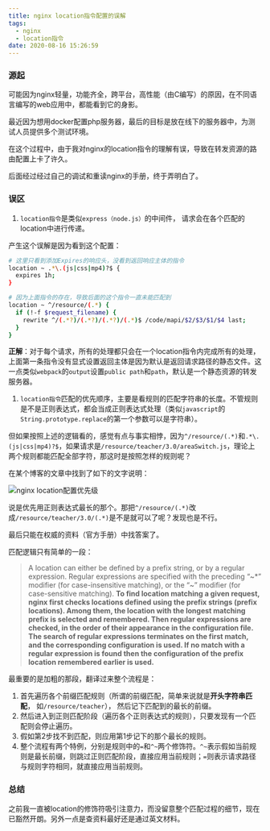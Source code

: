 ```yaml
---
title: nginx location指令配置的误解
tags:
  - nginx
  - location指令
date: 2020-08-16 15:26:59
---
```


### 源起
可能因为nginx轻量，功能齐全，跨平台，高性能（由C编写）的原因，在不同语言编写的web应用中，都能看到它的身影。

最近因为想用docker配置php服务器，最后的目标是放在线下的服务器中，为测试人员提供多个测试环境。

在这个过程中，由于我对nginx的location指令的理解有误，导致在转发资源的路由配置上卡了许久。

后面经过经过自己的调试和重读nginx的手册，终于弄明白了。

### 误区

1. `location指令`是类似`express（node.js）`的中间件， 请求会在各个匹配的location中进行传递。

产生这个误解是因为看到这个配置：
```bash
# 这里只看到添加Expires的响应头，没看到返回响应主体的指令
location ~ .*\.(js|css|mp4)?$ {
  expires 1h;
}

# 因为上面指令的存在，导致后面的这个指令一直未能匹配到
location ~ ^/resource/(.*) {
  if (!-f $request_filename) {
    rewrite ^/(.*?)/(.*?)/(.*?)/(.*)$ /code/mapi/$2/$3/$1/$4 last;
  }
}
```
**正解**：对于每个请求，所有的处理都只会在一个location指令内完成所有的处理，上面第一条指令没有显式设置返回主体是因为默认是返回请求路径的静态文件。这一点类似`webpack`的`output`设置`public path`和`path`，默认是一个静态资源的转发服务器。

1. `location指令`匹配的优先顺序，主要是看规则的匹配字符串的长度。不管规则是不是正则表达式，都会当成正则表达式处理（类似`javascript`的`String.prototype.replace`的第一个参数可以是字符串）。

但如果按照上述的逻辑看的，感觉有点与事实相悖，因为`^/resource/(.*)`和`.*\.(js|css|mp4)?$`，如果请求是`/resource/teacher/3.0/areaSwitch.js`，理论上两个规则都能匹配全部字符，那这时是按照怎样的规则呢？

在某个博客的文章中找到了如下的文字说明：

![nginx location配置优先级](/study-memo/assets/images/nginx-location-priority.jpg)

说是优先用正则表达式最长的那个。那把`^/resource/(.*)`改成`/resource/teacher/3.0/(.*)`是不是就可以了呢？发现也是不行。

最后只能在权威的资料（官方手册）中找答案了。

匹配逻辑只有简单的一段：
>A location can either be defined by a prefix string, or by a regular expression. Regular expressions are specified with the preceding “~*” modifier (for case-insensitive matching), or the “~” modifier (for case-sensitive matching). **To find location matching a given request, nginx first checks locations defined using the prefix strings (prefix locations). Among them, the location with the longest matching prefix is selected and remembered. Then regular expressions are checked, in the order of their appearance in the configuration file. The search of regular expressions terminates on the first match, and the corresponding configuration is used. If no match with a regular expression is found then the configuration of the prefix location remembered earlier is used.**

最重要的是加粗的那段，翻译过来整个流程是：

1. 首先遍历各个前缀匹配规则（所谓的前缀匹配，简单来说就是**开头字符串匹配**， 如`/resource/teacher`）， 然后记下匹配到的最长的前缀。
2. 然后进入到正则匹配阶段（遍历各个正则表达式的规则），只要发现有一个匹配则会停止遍历。
3. 假如第2步找不到匹配，则应用第1步记下的那个最长的规则。
4. 整个流程有两个特例，分别是规则中的`=`和`^~`两个修饰符。`^~`表示假如当前规则是最长前缀，则跳过正则匹配阶段，直接应用当前规则；`=`则表示请求路径与规则字符相同，就直接应用当前规则。

### 总结
之前我一直被location的修饰符吸引注意力，而没留意整个匹配过程的细节，现在已豁然开朗。另外一点是查资料最好还是通过英文材料。



